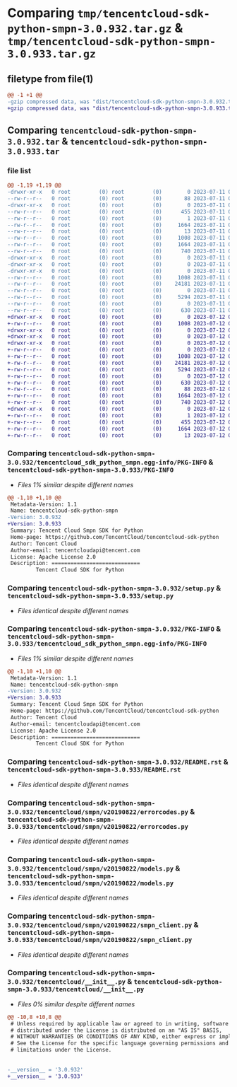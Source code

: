 # Comparing `tmp/tencentcloud-sdk-python-smpn-3.0.932.tar.gz` & `tmp/tencentcloud-sdk-python-smpn-3.0.933.tar.gz`

## filetype from file(1)

```diff
@@ -1 +1 @@
-gzip compressed data, was "dist/tencentcloud-sdk-python-smpn-3.0.932.tar", last modified: Tue Jul 11 00:55:21 2023, max compression
+gzip compressed data, was "dist/tencentcloud-sdk-python-smpn-3.0.933.tar", last modified: Wed Jul 12 00:36:15 2023, max compression
```

## Comparing `tencentcloud-sdk-python-smpn-3.0.932.tar` & `tencentcloud-sdk-python-smpn-3.0.933.tar`

### file list

```diff
@@ -1,19 +1,19 @@
-drwxr-xr-x   0 root         (0) root         (0)        0 2023-07-11 00:55:21.000000 tencentcloud-sdk-python-smpn-3.0.932/
--rw-r--r--   0 root         (0) root         (0)       88 2023-07-11 00:55:21.000000 tencentcloud-sdk-python-smpn-3.0.932/setup.cfg
-drwxr-xr-x   0 root         (0) root         (0)        0 2023-07-11 00:55:21.000000 tencentcloud-sdk-python-smpn-3.0.932/tencentcloud_sdk_python_smpn.egg-info/
--rw-r--r--   0 root         (0) root         (0)      455 2023-07-11 00:55:21.000000 tencentcloud-sdk-python-smpn-3.0.932/tencentcloud_sdk_python_smpn.egg-info/SOURCES.txt
--rw-r--r--   0 root         (0) root         (0)        1 2023-07-11 00:55:21.000000 tencentcloud-sdk-python-smpn-3.0.932/tencentcloud_sdk_python_smpn.egg-info/dependency_links.txt
--rw-r--r--   0 root         (0) root         (0)     1664 2023-07-11 00:55:21.000000 tencentcloud-sdk-python-smpn-3.0.932/tencentcloud_sdk_python_smpn.egg-info/PKG-INFO
--rw-r--r--   0 root         (0) root         (0)       13 2023-07-11 00:55:21.000000 tencentcloud-sdk-python-smpn-3.0.932/tencentcloud_sdk_python_smpn.egg-info/top_level.txt
--rw-r--r--   0 root         (0) root         (0)     1008 2023-07-11 00:55:21.000000 tencentcloud-sdk-python-smpn-3.0.932/setup.py
--rw-r--r--   0 root         (0) root         (0)     1664 2023-07-11 00:55:21.000000 tencentcloud-sdk-python-smpn-3.0.932/PKG-INFO
--rw-r--r--   0 root         (0) root         (0)      740 2023-07-11 00:55:21.000000 tencentcloud-sdk-python-smpn-3.0.932/README.rst
-drwxr-xr-x   0 root         (0) root         (0)        0 2023-07-11 00:55:21.000000 tencentcloud-sdk-python-smpn-3.0.932/tencentcloud/
-drwxr-xr-x   0 root         (0) root         (0)        0 2023-07-11 00:55:21.000000 tencentcloud-sdk-python-smpn-3.0.932/tencentcloud/smpn/
-drwxr-xr-x   0 root         (0) root         (0)        0 2023-07-11 00:55:21.000000 tencentcloud-sdk-python-smpn-3.0.932/tencentcloud/smpn/v20190822/
--rw-r--r--   0 root         (0) root         (0)     1008 2023-07-11 00:55:21.000000 tencentcloud-sdk-python-smpn-3.0.932/tencentcloud/smpn/v20190822/errorcodes.py
--rw-r--r--   0 root         (0) root         (0)    24181 2023-07-11 00:55:21.000000 tencentcloud-sdk-python-smpn-3.0.932/tencentcloud/smpn/v20190822/models.py
--rw-r--r--   0 root         (0) root         (0)        0 2023-07-11 00:55:21.000000 tencentcloud-sdk-python-smpn-3.0.932/tencentcloud/smpn/v20190822/__init__.py
--rw-r--r--   0 root         (0) root         (0)     5294 2023-07-11 00:55:21.000000 tencentcloud-sdk-python-smpn-3.0.932/tencentcloud/smpn/v20190822/smpn_client.py
--rw-r--r--   0 root         (0) root         (0)        0 2023-07-11 00:55:21.000000 tencentcloud-sdk-python-smpn-3.0.932/tencentcloud/smpn/__init__.py
--rw-r--r--   0 root         (0) root         (0)      630 2023-07-11 00:55:21.000000 tencentcloud-sdk-python-smpn-3.0.932/tencentcloud/__init__.py
+drwxr-xr-x   0 root         (0) root         (0)        0 2023-07-12 00:36:15.000000 tencentcloud-sdk-python-smpn-3.0.933/
+-rw-r--r--   0 root         (0) root         (0)     1008 2023-07-12 00:36:15.000000 tencentcloud-sdk-python-smpn-3.0.933/setup.py
+drwxr-xr-x   0 root         (0) root         (0)        0 2023-07-12 00:36:15.000000 tencentcloud-sdk-python-smpn-3.0.933/tencentcloud/
+drwxr-xr-x   0 root         (0) root         (0)        0 2023-07-12 00:36:15.000000 tencentcloud-sdk-python-smpn-3.0.933/tencentcloud/smpn/
+drwxr-xr-x   0 root         (0) root         (0)        0 2023-07-12 00:36:15.000000 tencentcloud-sdk-python-smpn-3.0.933/tencentcloud/smpn/v20190822/
+-rw-r--r--   0 root         (0) root         (0)        0 2023-07-12 00:36:15.000000 tencentcloud-sdk-python-smpn-3.0.933/tencentcloud/smpn/v20190822/__init__.py
+-rw-r--r--   0 root         (0) root         (0)     1008 2023-07-12 00:36:15.000000 tencentcloud-sdk-python-smpn-3.0.933/tencentcloud/smpn/v20190822/errorcodes.py
+-rw-r--r--   0 root         (0) root         (0)    24181 2023-07-12 00:36:15.000000 tencentcloud-sdk-python-smpn-3.0.933/tencentcloud/smpn/v20190822/models.py
+-rw-r--r--   0 root         (0) root         (0)     5294 2023-07-12 00:36:15.000000 tencentcloud-sdk-python-smpn-3.0.933/tencentcloud/smpn/v20190822/smpn_client.py
+-rw-r--r--   0 root         (0) root         (0)        0 2023-07-12 00:36:15.000000 tencentcloud-sdk-python-smpn-3.0.933/tencentcloud/smpn/__init__.py
+-rw-r--r--   0 root         (0) root         (0)      630 2023-07-12 00:36:15.000000 tencentcloud-sdk-python-smpn-3.0.933/tencentcloud/__init__.py
+-rw-r--r--   0 root         (0) root         (0)       88 2023-07-12 00:36:15.000000 tencentcloud-sdk-python-smpn-3.0.933/setup.cfg
+-rw-r--r--   0 root         (0) root         (0)     1664 2023-07-12 00:36:15.000000 tencentcloud-sdk-python-smpn-3.0.933/PKG-INFO
+-rw-r--r--   0 root         (0) root         (0)      740 2023-07-12 00:36:15.000000 tencentcloud-sdk-python-smpn-3.0.933/README.rst
+drwxr-xr-x   0 root         (0) root         (0)        0 2023-07-12 00:36:15.000000 tencentcloud-sdk-python-smpn-3.0.933/tencentcloud_sdk_python_smpn.egg-info/
+-rw-r--r--   0 root         (0) root         (0)        1 2023-07-12 00:36:15.000000 tencentcloud-sdk-python-smpn-3.0.933/tencentcloud_sdk_python_smpn.egg-info/dependency_links.txt
+-rw-r--r--   0 root         (0) root         (0)      455 2023-07-12 00:36:15.000000 tencentcloud-sdk-python-smpn-3.0.933/tencentcloud_sdk_python_smpn.egg-info/SOURCES.txt
+-rw-r--r--   0 root         (0) root         (0)     1664 2023-07-12 00:36:15.000000 tencentcloud-sdk-python-smpn-3.0.933/tencentcloud_sdk_python_smpn.egg-info/PKG-INFO
+-rw-r--r--   0 root         (0) root         (0)       13 2023-07-12 00:36:15.000000 tencentcloud-sdk-python-smpn-3.0.933/tencentcloud_sdk_python_smpn.egg-info/top_level.txt
```

### Comparing `tencentcloud-sdk-python-smpn-3.0.932/tencentcloud_sdk_python_smpn.egg-info/PKG-INFO` & `tencentcloud-sdk-python-smpn-3.0.933/PKG-INFO`

 * *Files 1% similar despite different names*

```diff
@@ -1,10 +1,10 @@
 Metadata-Version: 1.1
 Name: tencentcloud-sdk-python-smpn
-Version: 3.0.932
+Version: 3.0.933
 Summary: Tencent Cloud Smpn SDK for Python
 Home-page: https://github.com/TencentCloud/tencentcloud-sdk-python
 Author: Tencent Cloud
 Author-email: tencentcloudapi@tencent.com
 License: Apache License 2.0
 Description: ============================
         Tencent Cloud SDK for Python
```

### Comparing `tencentcloud-sdk-python-smpn-3.0.932/setup.py` & `tencentcloud-sdk-python-smpn-3.0.933/setup.py`

 * *Files identical despite different names*

### Comparing `tencentcloud-sdk-python-smpn-3.0.932/PKG-INFO` & `tencentcloud-sdk-python-smpn-3.0.933/tencentcloud_sdk_python_smpn.egg-info/PKG-INFO`

 * *Files 1% similar despite different names*

```diff
@@ -1,10 +1,10 @@
 Metadata-Version: 1.1
 Name: tencentcloud-sdk-python-smpn
-Version: 3.0.932
+Version: 3.0.933
 Summary: Tencent Cloud Smpn SDK for Python
 Home-page: https://github.com/TencentCloud/tencentcloud-sdk-python
 Author: Tencent Cloud
 Author-email: tencentcloudapi@tencent.com
 License: Apache License 2.0
 Description: ============================
         Tencent Cloud SDK for Python
```

### Comparing `tencentcloud-sdk-python-smpn-3.0.932/README.rst` & `tencentcloud-sdk-python-smpn-3.0.933/README.rst`

 * *Files identical despite different names*

### Comparing `tencentcloud-sdk-python-smpn-3.0.932/tencentcloud/smpn/v20190822/errorcodes.py` & `tencentcloud-sdk-python-smpn-3.0.933/tencentcloud/smpn/v20190822/errorcodes.py`

 * *Files identical despite different names*

### Comparing `tencentcloud-sdk-python-smpn-3.0.932/tencentcloud/smpn/v20190822/models.py` & `tencentcloud-sdk-python-smpn-3.0.933/tencentcloud/smpn/v20190822/models.py`

 * *Files identical despite different names*

### Comparing `tencentcloud-sdk-python-smpn-3.0.932/tencentcloud/smpn/v20190822/smpn_client.py` & `tencentcloud-sdk-python-smpn-3.0.933/tencentcloud/smpn/v20190822/smpn_client.py`

 * *Files identical despite different names*

### Comparing `tencentcloud-sdk-python-smpn-3.0.932/tencentcloud/__init__.py` & `tencentcloud-sdk-python-smpn-3.0.933/tencentcloud/__init__.py`

 * *Files 0% similar despite different names*

```diff
@@ -10,8 +10,8 @@
 # Unless required by applicable law or agreed to in writing, software
 # distributed under the License is distributed on an "AS IS" BASIS,
 # WITHOUT WARRANTIES OR CONDITIONS OF ANY KIND, either express or implied.
 # See the License for the specific language governing permissions and
 # limitations under the License.
 
 
-__version__ = '3.0.932'
+__version__ = '3.0.933'
```

